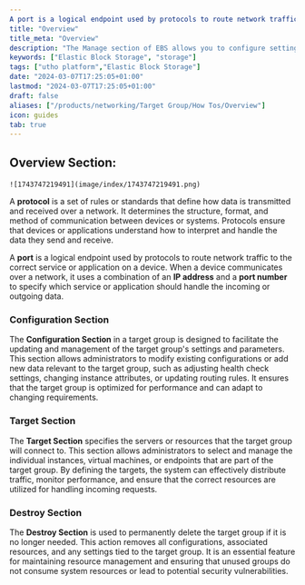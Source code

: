 ```yaml
---
A port is a logical endpoint used by protocols to route network traffic to the correct service or application on a device. When a device communicates over a network, it uses a combination of an IP address and a port number to specify which service or application should handle the incoming or outgoing data.weight: 30
title: "Overview"
title_meta: "Overview"
description: "The Manage section of EBS allows you to configure settings, resize volumes, attach or detach them from instances, and destroy volumes when no longer needed."
keywords: ["Elastic Block Storage", "storage"]
tags: ["utho platform","Elastic Block Storage"]
date: "2024-03-07T17:25:05+01:00"
lastmod: "2024-03-07T17:25:05+01:00"
draft: false 
aliases: ["/products/networking/Target Group/How Tos/Overview"]
icon: guides
tab: true
---
```

## Overview Section:

    ![1743747219491](image/index/1743747219491.png)

A **protocol** is a set of rules or standards that define how data is transmitted and received over a network. It determines the structure, format, and method of communication between devices or systems. Protocols ensure that devices or applications understand how to interpret and handle the data they send and receive.

A **port** is a logical endpoint used by protocols to route network traffic to the correct service or application on a device. When a device communicates over a network, it uses a combination of an **IP address** and a **port number** to specify which service or application should handle the incoming or outgoing data.

### Configuration Section

The **Configuration Section** in a target group is designed to facilitate the updating and management of the target group's settings and parameters. This section allows administrators to modify existing configurations or add new data relevant to the target group, such as adjusting health check settings, changing instance attributes, or updating routing rules. It ensures that the target group is optimized for performance and can adapt to changing requirements.

### Target Section

The **Target Section** specifies the servers or resources that the target group will connect to. This section allows administrators to select and manage the individual instances, virtual machines, or endpoints that are part of the target group. By defining the targets, the system can effectively distribute traffic, monitor performance, and ensure that the correct resources are utilized for handling incoming requests.

### Destroy Section

The **Destroy Section** is used to permanently delete the target group if it is no longer needed. This action removes all configurations, associated resources, and any settings tied to the target group. It is an essential feature for maintaining resource management and ensuring that unused groups do not consume system resources or lead to potential security vulnerabilities.
